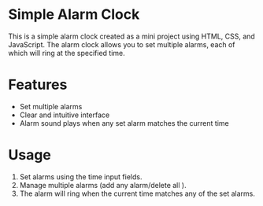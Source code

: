 # Simple Alarm Clock

This is a simple alarm clock created as a mini project using HTML, CSS, and JavaScript. The alarm clock allows you to set multiple alarms, each of which will ring at the specified time.

# Features

- Set multiple alarms
- Clear and intuitive interface
- Alarm sound plays when any set alarm matches the current time

# Usage

1. Set alarms using the time input fields.
2. Manage multiple alarms (add any alarm/delete all ).
3. The alarm will ring when the current time matches any of the set alarms.

